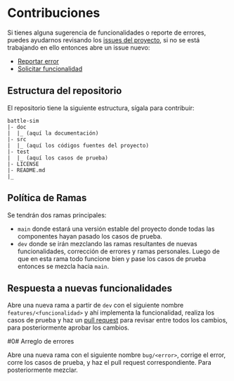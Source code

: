 
<!-- CONTRIBUTING -->
# Contribuciones

Si tienes alguna sugerencia de funcionalidades o reporte de errores, puedes ayudarnos revisando los [issues del proyecto](https://github.com/ArielTriana/battle-sim/issues), si no se está trabajando en ello entonces abre un issue nuevo:

- [Reportar error](https://github.com/ArielTriana/battle-sim/issues/new?assignees=&labels=bug%2C+help+wanted&template=reporte-de-error-en-el-proyecto.md&title=%5BERROR%5D)
- [Solicitar funcionalidad](https://github.com/ArielTriana/battle-sim/issues/new?assignees=&labels=enhancement&template=solicitud-de-funci-n.md&title=%5BSOLICITUD%5D)



## Estructura del repositorio

El repositorio tiene la siguiente estructura, sígala para contribuir:

```
battle-sim
|- doc
|  |_ (aquí la documentación)
|- src
|  |_ (aquí los códigos fuentes del proyecto)
|- test
|  |_ (aquí los casos de prueba)
|- LICENSE
|- README.md
|_
```

## Política de Ramas

Se tendrán dos ramas principales:

- `main` donde estará una versión estable del proyecto donde todas las componentes hayan pasado los casos de prueba.
- `dev` donde se irán mezclando las ramas resultantes de nuevas funcionalidades, corrección de errores y ramas personales. Luego de que en esta rama todo funcione bien y pase los casos de prueba entonces se mezcla hacia `main`. 

## Respuesta a nuevas funcionalidades

Abre una nueva rama a partir de `dev` con el siguiente nombre `features/<funcionalidad>` y ahí implementa la funcionalidad, realiza los casos de prueba y haz un [pull request](https://docs.github.com/en/github/collaborating-with-pull-requests/proposing-changes-to-your-work-with-pull-requests/about-pull-requests) para revisar entre todos los cambios, para posteriormente aprobar los cambios.

#0# Arreglo de errores

Abre una nueva rama con el siguiente nombre `bug/<error>`, corrige el error, corre los casos de prueba, y haz el pull request correspondiente. Para posteriormente mezclar.
